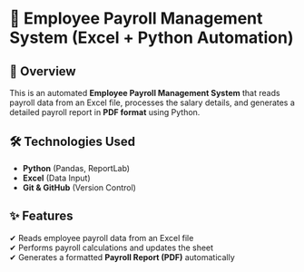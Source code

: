 # 🏢 Employee Payroll Management System (Excel + Python Automation)

## 🚀 Overview
This is an automated **Employee Payroll Management System** that reads payroll data from an Excel file, processes the salary details, and generates a detailed payroll report in **PDF format** using Python.

## 🛠 Technologies Used
- **Python** (Pandas, ReportLab)  
- **Excel** (Data Input)  
- **Git & GitHub** (Version Control)  

## ✨ Features
✔ Reads employee payroll data from an Excel file  
✔ Performs payroll calculations and updates the sheet  
✔ Generates a formatted **Payroll Report (PDF)** automatically  




